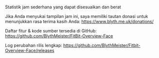 Statistik jam sederhana yang dapat disesuaikan dan berat

Jika Anda menyukai tampilan jam ini, saya memiliki tautan donasi untuk menunjukkan rasa terima kasih Anda: https://www.blyth.me.uk/donations/

Daftar fitur & kode sumber tersedia di GitHub: https://github.com/BlythMeister/FitBit-Overview-Face

Log perubahan rilis lengkap: https://github.com/BlythMeister/Fitbit-Overview-Face/releases